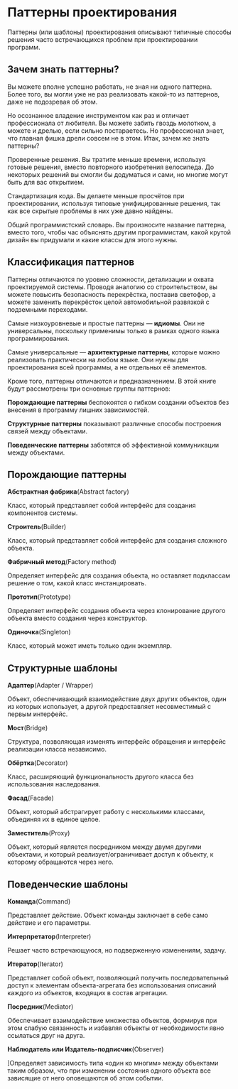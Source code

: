 # Паттерны проектирования

Паттерны (или шаблоны) проектирования описывают типичные способы решения часто встречающихся проблем при проектировании программ.

## Зачем знать паттерны?
Вы можете вполне успешно работать, не зная ни одного паттерна. Более того, вы могли уже не раз реализовать какой-то из паттернов, даже не подозревая об этом.

Но осознанное владение инструментом как раз и отличает профессионала от любителя. Вы можете забить гвоздь молотком, а можете и дрелью, если сильно постараетесь. Но профессионал знает, что главная фишка дрели совсем не в этом. Итак, зачем же знать паттерны?

Проверенные решения. Вы тратите меньше времени, используя готовые решения, вместо повторного изобретения велосипеда. До некоторых решений вы смогли бы додуматься и сами, но многие могут быть для вас открытием.

Стандартизация кода. Вы делаете меньше просчётов при проектировании, используя типовые унифицированные решения, так как все скрытые проблемы в них уже давно найдены.

Общий программистский словарь. Вы произносите название паттерна, вместо того, чтобы час объяснять другим программистам, какой крутой дизайн вы придумали и какие классы для этого нужны.

## Классификация паттернов
Паттерны отличаются по уровню сложности, детализации и охвата проектируемой системы. Проводя аналогию со строительством, вы можете повысить безопасность перекрёстка, поставив светофор, а можете заменить перекрёсток целой автомобильной развязкой с подземными переходами.

Самые низкоуровневые и простые паттерны — **идиомы**. Они не универсальны, поскольку применимы только в рамках одного языка программирования.

Самые универсальные — **архитектурные паттерны**, которые можно реализовать практически на любом языке. Они нужны для проектирования всей программы, а не отдельных её элементов.

Кроме того, паттерны отличаются и предназначением. В этой книге будут рассмотрены три основные группы паттернов:

**Порождающие паттерны** беспокоятся о гибком создании объектов без внесения в программу лишних зависимостей.

**Структурные паттерны** показывают различные способы построения связей между объектами.

**Поведенческие паттерны** заботятся об эффективной коммуникации между объектами.

## Порождающие паттерны

**Абстрактная фабрика**(Abstract factory)

Класс, который представляет собой интерфейс для создания компонентов системы.

**Строитель**(Builder)

Класс, который представляет собой интерфейс для создания сложного объекта.

**Фабричный метод**(Factory method)

Определяет интерфейс для создания объекта, но оставляет подклассам решение о том, какой класс инстанцировать.

**Прототип**(Prototype)

Определяет интерфейс создания объекта через клонирование другого объекта вместо создания через конструктор.

**Одиночка**(Singleton)

Класс, который может иметь только один экземпляр.

## Структурные шаблоны

**Адаптер**(Adapter / Wrapper)

Объект, обеспечивающий взаимодействие двух других объектов, один из которых использует, а другой предоставляет несовместимый с первым интерфейс.

**Мост**(Bridge)

Структура, позволяющая изменять интерфейс обращения и интерфейс реализации класса независимо.

**Обёртка**(Decorator)

Класс, расширяющий функциональность другого класса без использования наследования.

**Фасад**(Facade)

Объект, который абстрагирует работу с несколькими классами, объединяя их в единое целое.

**Заместитель**(Proxy)

Объект, который является посредником между двумя другими объектами, и который реализует/ограничивает доступ к объекту, к которому обращаются через него.

## Поведенческие шаблоны

**Команда**(Command)

Представляет действие. Объект команды заключает в себе само действие и его параметры.

**Интерпретатор**(Interpreter)

Решает часто встречающуюся, но подверженную изменениям, задачу.

**Итератор**(Iterator)

Представляет собой объект, позволяющий получить последовательный доступ к элементам объекта-агрегата без использования описаний каждого из объектов, входящих в состав агрегации.

**Посредник**(Mediator)

Обеспечивает взаимодействие множества объектов, формируя при этом слабую связанность и избавляя объекты от необходимости явно ссылаться друг на друга.

**Наблюдатель или Издатель-подписчик**(Observer)

]Определяет зависимость типа «один ко многим» между объектами таким образом, что при изменении состояния одного объекта все зависящие от него оповещаются об этом событии.

